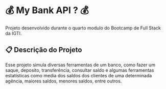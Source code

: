 #   💰 My Bank API ? 💰

Projeto desenvolvido durante o quarto modulo do Bootcamp de Full Stack da IGTI.

## 📋 Descrição do Projeto

Esse projeto simula diversas ferramentas de um banco, como fazer um saque, deposito, transferência, consultar saldo e algumas ferramentas estatísticas como media  dos saldos dos clientes de uma determinada agência, maiores saldos, menores saldos, entre outros.
